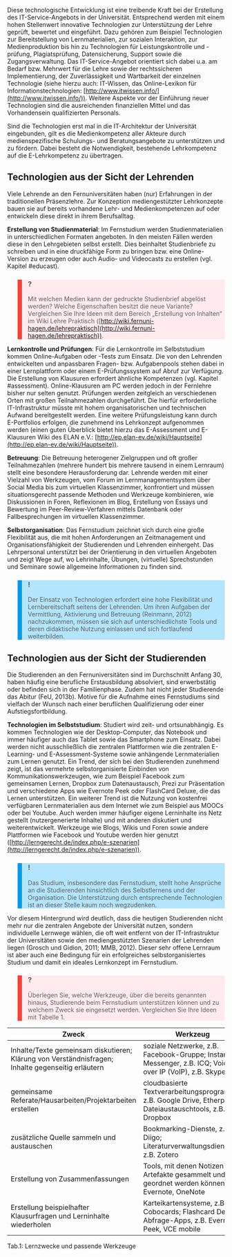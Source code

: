 <!-- filename: 02_IT-Infrastruktur_im_heutigen_Fernstudium.md -->
<!-- title: IT-Infrastruktur im heutigen Fernstudium -->

Diese technologische Entwicklung ist eine treibende Kraft bei der Erstellung des IT-Service-Angebots in der Universität. Entsprechend werden mit einem hohen Stellenwert innovative Technologien zur Unterstützung der Lehre geprüft, bewertet und eingeführt. Dazu gehören zum Beispiel Technologien zur Bereitstellung von Lernmaterialien, zur sozialen Interaktion, zur Medienproduktion bis hin zu Technologien für Leistungskontrolle und -prüfung, Plagiatsprüfung, Datensicherung, Support sowie die Zugangsverwaltung. Das IT-Service-Angebot orientiert sich dabei u.a. am Bedarf bzw. Mehrwert für die Lehre sowie der rechtssicheren Implementierung, der Zuverlässigkeit und Wartbarkeit der einzelnen Technologie (siehe hierzu auch: IT-Wissen, das Online-Lexikon für Informationstechnologien: [http://www.itwissen.info/](http://www.itwissen.info/)). Weitere Aspekte vor der Einführung neuer Technologien sind die ausreichenden finanziellen Mittel und das Vorhandensein qualifizierten Personals.

Sind die Technologien erst mal in die IT-Architektur der Universität eingebunden, gilt es die Medienkompetenz aller Akteure durch medienspezifische Schulungs- und Beratungsangebote zu unterstützen und zu fördern. Dabei besteht die Notwendigkeit, bestehende Lehrkompetenz auf die E-Lehrkompetenz zu übertragen.

## Technologien aus der Sicht der Lehrenden

Viele Lehrende an den Fernuniversitäten haben (nur) Erfahrungen in der traditionellen Präsenzlehre. Zur Konzeption mediengestützter Lehrkonzepte bauen sie auf bereits vorhandene Lehr- und Medienkompetenzen auf oder entwickeln diese direkt in ihrem Berufsalltag.

**Erstellung von Studienmaterial**: Im Fernstudium werden Studienmaterialien in unterschiedlichen Formaten angeboten. In den meisten Fällen werden diese in den Lehrgebieten selbst erstellt. Dies beinhaltet Studienbriefe zu schreiben und in eine druckfähige Form zu bringen bzw. eine Online-Version zu erzeugen oder auch Audio- und Videocasts zu erstellen (vgl. Kapitel #educast).

<blockquote style="background: #FFEBEE; border-left: 10px solid #F44336">

### ?

Mit welchen Medien kann der gedruckte Studienbrief abgelöst werden? Welche Eigenschaften besitzt die neue Variante? Vergleichen Sie Ihre Ideen mit dem Bereich „Erstellung von Inhalten“ im Wiki Lehre Praktisch ([http://wiki.fernuni-hagen.de/lehrepraktisch](http://wiki.fernuni-hagen.de/lehrepraktisch)).

</blockquote>

**Lernkontrolle und Prüfungen**: Für die Lernkontrolle im Selbststudium kommen Online-Aufgaben oder -Tests zum Einsatz. Die von den Lehrenden entwickelten und anpassbaren Fragen- bzw. Aufgabenpools stehen dabei in einer Lernplattform oder einem E-Prüfungssystem auf Abruf zur Verfügung. Die Erstellung von Klausuren erfordert ähnliche Kompetenzen (vgl. Kapitel #assessment). Online-Klausuren am PC werden jedoch in der Fernlehre bisher nur selten genutzt. Prüfungen werden zeitgleich an verschiedenen Orten mit großen Teilnahmezahlen durchgeführt. Die hierfür erforderliche IT-Infrastruktur müsste mit hohem organisatorischen und technischen Aufwand bereitgestellt werden. Eine weitere Prüfungsleistung kann durch E-Portfolios erfolgen, die zunehmend ins Lehrkonzept aufgenommen werden (einen guten Überblick bietet hierzu das E-Assessment und E-Klausuren Wiki des ELAN e.V.: [http://ep.elan-ev.de/wiki/Hauptseite](http://ep.elan-ev.de/wiki/Hauptseite)).

**Betreuung**: Die Betreuung heterogener Zielgruppen und oft großer Teilnahmezahlen (mehrere hundert bis mehrere tausend in einem Lernraum) stellt eine besondere Herausforderung dar. Lehrende werden mit einer Vielzahl von Werkzeugen, vom Forum im Lernmanagementsystem über Social Media bis zum virtuellen Klassenzimmer, konfrontiert und müssen situationsgerecht passende Methoden und Werkzeuge kombinieren, wie Diskussionen in Foren, Reflexionen im Blog, Erstellung von Essays und Bewertung im Peer-Review-Verfahren mittels Datenbank oder Fallbesprechungen im virtuellen Klassenzimmer.

**Selbstorganisation**: Das Fernstudium zeichnet sich durch eine große Flexibilität aus, die mit hohen Anforderungen an Zeitmanagement und Organisationsfähigkeit der Studierenden und Lehrenden einhergeht. Das Lehrpersonal unterstützt bei der Orientierung in den virtuellen Angeboten und zeigt Wege auf, wo Lehrinhalte, Übungen, (virtuelle) Sprechstunden und Seminare sowie allgemeine Informationen zu finden sind.

<blockquote style="background: #B3E5FC; border-left: 10px solid #039BE5">

### !

Der Einsatz von Technologien erfordert eine hohe Flexibilität und Lernbereitschaft seitens der Lehrenden. Um ihren Aufgaben der Vermittlung, Aktivierung und Betreuung (Reinmann, 2012) nachzukommen, müssen sie sich auf unterschiedlichste Tools und deren didaktische Nutzung einlassen und sich fortlaufend weiterbilden.

</blockquote>

## Technologien aus der Sicht der Studierenden

Die Studierenden an den Fernuniversitäten sind im Durchschnitt Anfang 30, haben häufig eine berufliche Erstausbildung absolviert, sind erwerbstätig oder befinden sich in der Familienphase. Zudem hat nicht jeder Studierende das Abitur (FeU, 2013b). Motive für die Aufnahme eines Fernstudiums sind vielfach der Wunsch nach einer beruflichen Qualifizierung oder einer Aufstiegsfortbildung.

**Technologien im Selbststudium**: Studiert wird zeit- und ortsunabhängig. Es kommen Technologien wie der Desktop-Computer, das Notebook und immer häufiger auch das Tablet sowie das Smartphone zum Einsatz. Dabei werden nicht ausschließlich die zentralen Plattformen wie die zentralen E-Learning- und E-Assessment-Systeme sowie anhängende Lernmaterialien zum Lernen genutzt. Ein Trend, der sich bei den Studierenden zunehmend zeigt, ist das vermehrte selbstorganisierte Einbinden von Kommunikationswerkzeugen, wie zum Beispiel Facebook zum gemeinsamen Lernen, Dropbox zum Datenaustausch, Prezi zur Präsentation und verschiedene Apps wie Evernote Peek oder FlashCard Deluxe, die das Lernen unterstützen. Ein weiterer Trend ist die Nutzung von kostenfrei verfügbaren Lernmaterialien aus dem Internet wie zum Beispiel aus MOOCs oder bei Youtube. Auch werden immer häufiger eigene Lerninhalte ins Netz gestellt (nutzergenerierte Inhalte) und mit anderen diskutiert und weiterentwickelt. Werkzeuge wie Blogs, Wikis und Foren sowie andere Plattformen wie Facebook und Youtube werden hier genutzt ([http://lerngerecht.de/index.php/e-szenarien](http://lerngerecht.de/index.php/e-szenarien)).

<blockquote style="background: #B3E5FC; border-left: 10px solid #039BE5">

### !

Das Studium, insbesondere das Fernstudium, stellt hohe Ansprüche an die Studierenden hinsichtlich des Selbstlernens und der Organisation. Die Unterstützung durch entsprechende Technologien ist an dieser Stelle kaum noch wegzudenken.

</blockquote>

Vor diesem Hintergrund wird deutlich, dass die heutigen Studierenden nicht mehr nur die zentralen Angebote der Universität nutzen, sondern individuelle Lernwege wählen, die oft weit entfernt von der IT-Infrastruktur der Universitäten sowie den mediengestützten Szenarien der Lehrenden liegen (Grosch und Gidion, 2011; MMB, 2012). Dieser sehr offene Lernraum ist aber auch eine Bedingung für ein erfolgreiches selbstorganisiertes Studium und damit ein ideales Lernkonzept im Fernstudium.

<blockquote style="background: #FFEBEE; border-left: 10px solid #F44336">

### ?

Überlegen Sie, welche Werkzeuge, über die bereits genannten hinaus, Studierende beim Fernstudium unterstützen können und zu welchem Zweck sie eingesetzt werden. Vergleichen Sie Ihre Ideen mit Tabelle 1.

</blockquote>

| Zweck | Werkzeug |
| --- | --- |
| Inhalte/Texte gemeinsam diskutieren; Klärung von Verständnisfragen; Inhalte gegenseitig erläutern | soziale Netzwerke, z.B. Facebook-Gruppe; Instant Messenger, z.B. ICQ; Voice over IP (VoIP), z.B. Skype |
| gemeinsame Referate/Hausarbeiten/Projektarbeiten erstellen | cloudbasierte Textverarbeitungsprogramme, z.B. Google Drive, Etherpad; Dateiaustauschtools, z.B. Dropbox |
| zusätzliche Quelle sammeln und austauschen | Bookmarking-Dienste, z.B. Diigo; Literaturverwaltungsdienste, z.B. Zotero |
| Erstellung von Zusammenfassungen | Tools, mit denen Notizen und Artefakte gesammelt und geordnet werden können, z.B. Evernote, OneNote |
| Erstellung beispielhafter Klausurfragen und Lerninhalte wiederholen | Karteikartensysteme, z.B. Cobocards; Flashcard Deluxe, Abfrage-Apps, z.B. Evernote Peek, VCE mobile |

Tab.1: Lernzwecke und passende Werkzeuge
